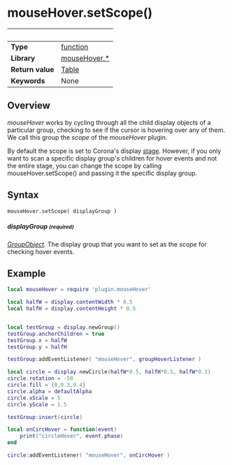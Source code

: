 # mouseHover.setScope()

|                      | &nbsp; 
| -------------------- | ---------------------------------------------------------------
| __Type__             | [function](http://docs.coronalabs.com/api/type/Function.html)
| __Library__          | [mouseHover.*](Readme.markdown)
| __Return value__     | [Table](http://docs.coronalabs.com/api/type/Table.html)
| __Keywords__         | None



## Overview

_mouseHover_ works by cycling through all the child display objects of a particular group, checking to see if the cursor is hovering over any of them. We call this group the _scope_ of the _mouseHover_ plugin.

By default the scope is set to Corona's display [stage](https://docs.coronalabs.com/api/type/StageObject/index.html). However, if you only want to scan a specific display group's children for hover events and not the entire stage, you can change the scope by calling mouseHover.setScope() and passing it the specific display group.

## Syntax

	mouseHover.setScope( displayGroup )

##### displayGroup <small>(required)</small>
_[GroupObject](https://docs.coronalabs.com/api/library/display/newGroup.html)._ The display group that you want to set as the _scope_ for checking hover events.

## Example

``````lua
local mouseHover = require 'plugin.mouseHover'

local halfW = display.contentWidth * 0.5
local halfH = display.contentHeight * 0.5


local testGroup = display.newGroup()
testGroup.anchorChildren = true
testGroup.x = halfW
testGroup.y = halfH

testGroup:addEventListener( "mouseHover", groupHoverListener )

local circle = display.newCircle(halfW*0.5, halfH*0.5, halfW*0.1)
circle.rotation = -50
circle.fill = {0,0.3,0.4}
circle.alpha = defaultAlpha
circle.xScale = 5
circle.yScale = 1.5

testGroup:insert(circle)

local onCircHover = function(event)
	print("circleHover", event.phase)
end

circle:addEventListener( "mouseHover", onCircHover )
``````
